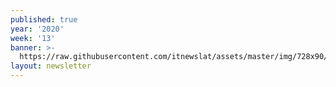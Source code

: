 ```yaml
---
published: true
year: '2020'
week: '13'
banner: >-
  https://raw.githubusercontent.com/itnewslat/assets/master/img/728x90/Banner-Resumen.jpg
layout: newsletter
---
```

